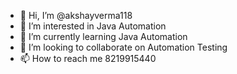 - 👋 Hi, I’m @akshayverma118
- 👀 I’m interested in Java Automation
- 🌱 I’m currently learning Java Automation
- 💞️ I’m looking to collaborate on Automation Testing
- 📫 How to reach me 8219915440

<!---
akshayverma118/akshayverma118 is a ✨ special ✨ repository because its `README.md` (this file) appears on your GitHub profile.
You can click the Preview link to take a look at your changes.
--->
